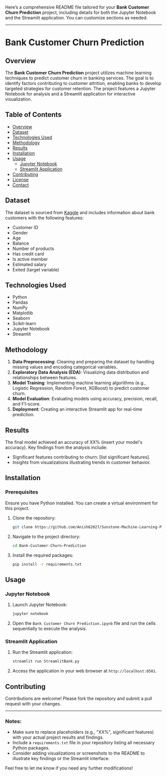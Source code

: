 Here’s a comprehensive README file tailored for your **Bank Customer Churn Prediction** project, including details for both the Jupyter Notebook and the Streamlit application. You can customize sections as needed.

---

# Bank Customer Churn Prediction

## Overview
The **Bank Customer Churn Prediction** project utilizes machine learning techniques to predict customer churn in banking services. The goal is to identify factors contributing to customer attrition, enabling banks to develop targeted strategies for customer retention. The project features a Jupyter Notebook for analysis and a Streamlit application for interactive visualization.

## Table of Contents
- [Overview](#overview)
- [Dataset](#dataset)
- [Technologies Used](#technologies-used)
- [Methodology](#methodology)
- [Results](#results)
- [Installation](#installation)
- [Usage](#usage)
  - [Jupyter Notebook](#jupyter-notebook)
  - [Streamlit Application](#streamlit-application)
- [Contributing](#contributing)
- [License](#license)
- [Contact](#contact)

## Dataset
The dataset is sourced from [Kaggle](https://www.kaggle.com/datasets/) and includes information about bank customers with the following features:
- Customer ID
- Gender
- Age
- Balance
- Number of products
- Has credit card
- Is active member
- Estimated salary
- Exited (target variable)

## Technologies Used
- Python
- Pandas
- NumPy
- Matplotlib
- Seaborn
- Scikit-learn
- Jupyter Notebook
- Streamlit

## Methodology
1. **Data Preprocessing**: Cleaning and preparing the dataset by handling missing values and encoding categorical variables.
2. **Exploratory Data Analysis (EDA)**: Visualizing data distribution and relationships between features.
3. **Model Training**: Implementing machine learning algorithms (e.g., Logistic Regression, Random Forest, XGBoost) to predict customer churn.
4. **Model Evaluation**: Evaluating models using accuracy, precision, recall, and F1-score.
5. **Deployment**: Creating an interactive Streamlit app for real-time prediction.

## Results
The final model achieved an accuracy of XX% (insert your model's accuracy). Key findings from the analysis include:
- Significant features contributing to churn: [list significant features].
- Insights from visualizations illustrating trends in customer behavior.

## Installation
### Prerequisites
Ensure you have Python installed. You can create a virtual environment for this project.

1. Clone the repository:
   ```bash
   git clone https://github.com/Anish62027/Sunstone-Machine-Learning-Project.git
   ```
2. Navigate to the project directory:
   ```bash
   cd Bank-Customer-Churn-Prediction
   ```
3. Install the required packages:
   ```bash
   pip install -r requirements.txt
   ```

## Usage
### Jupyter Notebook
1. Launch Jupyter Notebook:
   ```bash
   jupyter notebook
   ```
2. Open the `Bank Customer Churn Prediction.ipynb` file and run the cells sequentially to execute the analysis.

### Streamlit Application
1. Run the Streamlit application:
   ```bash
   streamlit run StreamlitBank.py
   ```
2. Access the application in your web browser at `http://localhost:8501`.

## Contributing
Contributions are welcome! Please fork the repository and submit a pull request with your changes.





---

### Notes:
- Make sure to replace placeholders (e.g., "XX%", significant features) with your actual project results and findings.
- Include a `requirements.txt` file in your repository listing all necessary Python packages.
- Consider adding visualizations or screenshots to the README to illustrate key findings or the Streamlit interface.

Feel free to let me know if you need any further modifications!
